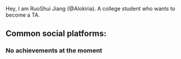 Hey, I am RuoShui Jiang (@Alokiria). A college student who wants to become a TA.


## Common social platforms:



### No achievements at the moment



